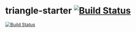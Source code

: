 # triangle-starter [![Build Status](https://travis-ci.org/kntu-java-spring-2019/triangle-mhrimaz.svg?branch=master)](https://travis-ci.org/kntu-java-spring-2019/triangle-mhrimaz)

[![Build Status](https://kntu-grader.herokuapp.com/report?repo=triangle-mhrimaz&id=932490)](https://kntu-grader.herokuapp.com/report?repo=triangle-mhrimaz&id=932490)


